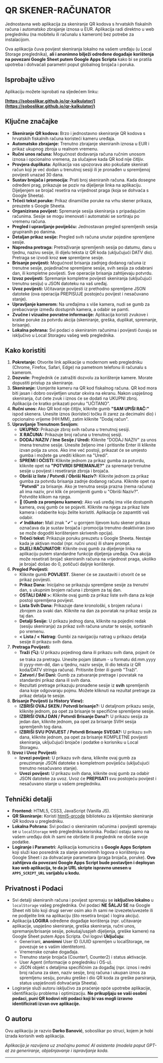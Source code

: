 # QR SKENER-RAČUNATOR

Jednostavna web aplikacija za skeniranje QR kodova s hrvatskih fiskalnih računa i automatsko zbrajanje iznosa u EUR. Aplikacija radi direktno u web pregledniku (na mobitelu ili računalu s kamerom) bez potrebe za instalacijom.

Ova aplikacija čuva povijest skeniranja lokalno na vašem uređaju (u Local Storage preglednika), **ali i anonimno bilježi određene događaje korištenja na povezani Google Sheet putem Google Apps Scripta** kako bi se pratila upotreba i dohvaćali parametri poput globalnog brojača i poruka.

## Isprobajte uživo

Aplikaciju možete isprobati na sljedećem linku:

**[https://soboslikar.github.io/qr-kalkulator/](https://soboslikar.github.io/qr-kalkulator/)**

## Ključne značajke

*   **Skeniranje QR kodova:** Brzo i jednostavno skeniranje QR kodova s hrvatskih fiskalnih računa koristeći kameru uređaja.
*   **Automatsko zbrajanje:** Trenutno zbrajanje skeniranih iznosa u EUR i prikaz ukupnog zbroja u realnom vremenu.
*   **Ručni unos računa:** Mogućnost dodavanja računa ručnim unosom iznosa i opcionalno vremena, za slučajeve kada QR kod nije čitljiv.
*   **Provjera duplikata:** Aplikacija vas upozorava ako pokušate skenirati račun koji je već dodan u trenutnoj sesiji ili je pronađen u spremljenoj povijesti unazad 30 dana.
*   **Sustav brojača i promocija:** Prati broj skeniranih računa. Kada dosegne određeni prag, prikazuje se poziv na dijeljenje linka na aplikaciju. Dijeljenjem se brojač resetira na vrijednost praga (koja se dohvaća s Google Sheeta).
*   **Trčeći tekst poruke:** Prikaz dinamičke poruke na vrhu skener prikaza, preuzete s Google Sheeta.
*   **Organizirana povijest:** Spremanje sesija skeniranja s pripadajućim računima. Sesije se mogu imenovati i automatski se sortiraju po vremenu računa.
*   **Pregled i upravljanje poviješću:** Jednostavan pregled spremljenih sesija grupiranih po danima.
*   **Detaljan prikaz sesije:** Pregled svih računa unutar pojedine spremljene sesije.
*   **Napredna pretraga:** Pretraživanje spremljenih sesija po datumu, danu u tjednu, nazivu sesije, ili dijelu teksta iz QR koda (uključujući DATV dio). Pretraga se izvodi kroz **sve** spremljene sesije.
*   **Brisanje povijesti:** Mogućnost brisanja zadnjeg dodanog računa iz trenutne sesije, pojedinačne spremljene sesije, svih sesija za odabrani dan, ili kompletne povijesti. Sve operacije brisanja zahtijevaju potvrdu.
*   **Izvoz povijesti:** Spremanje kompletne povijesti skeniranja (uključujući trenutnu sesiju) u JSON datoteku na vaš uređaj.
*   **Uvoz povijesti:** Učitavanje povijesti iz prethodno spremljene JSON datoteke (ova operacija PREPISUJE postojeću povijest i nesačuvano stanje).
*   **Upravljanje kamerom:** Na uređajima s više kamera, nudi se gumb za prebacivanje između dostupnih kamera, a odabir se pamti.
*   **Zvučne i vizualne povratne informacije:** Aplikacija koristi zvukove i kratke poruke za potvrdu akcija (skeniranje, greška, duplikat, spremanje, brisanje).
*   **Lokalna pohrana:** Svi podaci o skeniranim računima i povijesti čuvaju se isključivo u Local Storageu vašeg web preglednika.

## Kako koristiti

1.  **Pokretanje:** Otvorite link aplikacije u modernom web pregledniku (Chrome, Firefox, Safari, Edge) na pametnom telefonu ili računalu s kamerom.
2.  **Dozvole:** Preglednik će zatražiti dozvolu za korištenje kamere. Morate dopustiti pristup za skeniranje.
3.  **Skeniranje:** Usmjerite kameru na QR kod fiskalnog računa. QR kod mora biti jasan i dobro osvijetljen unutar okvira na ekranu. Nakon uspješnog skeniranja, čut ćete zvuk i iznos će se dodati na UKUPNI zbroj. Aplikacija će kratko prikazati poruku "UČITANO".
4.  **Ručni unos:** Ako QR kod nije čitljiv, kliknite gumb **"SAM UPIŠI RAČ:"** ispod skenera. Unesite iznos (koristeći točku ili zarez za decimalni dio) i opcionalno vrijeme (HH:MM), zatim kliknite "Dodaj račun".
5.  **Upravljanje Trenutnom Sesijom:**
    *   **UKUPNO:** Prikazuje zbroj svih računa u trenutnoj sesiji.
    *   **X RAČUNA:** Prikazuje broj računa u trenutnoj sesiji.
    *   **DODAJ NAZIV / Ime Sesije / Uredi:** Kliknite "DODAJ NAZIV" za unos imena trenutne sesije. Unesite željeno ime i pritisnite Enter ili kliknite izvan polja za unos. Ako ime već postoji, prikazat će se umjesto gumba i možete ga urediti klikom na "Uredi".
    *   **SPREMI I OČISTI:** Kliknite jednom za prikaz gumba za potvrdu, kliknite opet na **"POTVRDI SPREMANJE?"** za spremanje trenutne sesije u povijest i resetiranje zbroja i brojača.
    *   **Obriši iz liste / Potvrdi / Obriši Naziv?:** Kliknite jednom za prikaz gumba za potvrdu brisanja zadnje dodanog računa. Kliknite opet na **"Potvrdi"** za brisanje. Ako je trenutna sesija prazna (nema računa) ali ima naziv, prvi klik će promijeniti gumb u "Obriši Naziv?". Potvrdite klikom na njega.
    *   **🔄 (Gumb za promjenu kamere):** Ako vaš uređaj ima više dostupnih kamera, ovaj gumb će se pojaviti. Kliknite na njega za prikaz liste kamera i odaberite koju želite koristiti. Aplikacija će zapamtiti vaš odabir.
    *   **✔ Indikator:** Mali znak "✔" u gornjem lijevom kutu skener prikaza označava da je sustav brojača i promocija trenutno deaktiviran (ovo se može dogoditi korištenjem skrivenih opcija).
    *   **Trčeći tekst:** Prikazuje poruku preuzetu s Google Sheeta. Nestaje kada je aktivan modal (npr. ručni unos) ili share prompt.
    *   **DIJELI RAČUNATOR:** Kliknite ovaj gumb za dijeljenje linka na aplikaciju putem standardne funkcije dijeljenja uređaja. Ova akcija može resetirati brojač skeniranih računa na vrijednost praga, ukoliko je brojač došao do 0, potičući daljnje korištenje.
6.  **Pregled Povijesti:**
    *   Kliknite gumb **POVIJEST**. Skener će se zaustaviti i otvorit će se prikaz povijesti.
    *   **Prikaz Dana:** Inicijalno se prikazuju spremljene sesije za *trenutni* dan, s ukupnim brojem računa i zbrojem za taj dan.
    *   **OSTALI DANI >:** Kliknite ovaj gumb za prikaz liste svih dana za koje postoji spremljena povijest.
    *   **Lista Svih Dana:** Prikazuje dane kronološki, s brojem računa i zbrojem za svaki dan. Kliknite na dan za povratak na prikaz sesija za taj dan.
    *   **Detalji Sesije:** U prikazu jednog dana, kliknite na pojedini redak (sesiju skeniranja) za prikaz svih računa unutar te sesije, sortiranih po vremenu.
    *   **< Lista / < Natrag:** Gumbi za navigaciju natrag u prikazu detalja sesije ili prikazu svih dana.
7.  **Pretraga Povijesti:**
    *   **Traži (🔍):** U prikazu pojedinog dana ili prikazu svih dana, pojavit će se traka za pretragu. Unesite pojam (datum - u formatu dd.mm.yyyy ili yyyy-mm-dd, dan u tjednu, naziv sesije, ili dio teksta iz QR koda/DATV stringa računa). Pritisnite Enter ili gumb "Traži".
    *   **Zatvori / Svi Dani:** Gumb za zatvaranje pretrage i povratak na standardni prikaz dana ili svih dana.
    *   Rezultati pretrage prikazuju pronađene sesije iz **svih** spremljenih dana koje odgovaraju pojmu. Možete kliknuti na rezultat pretrage za prikaz detalja te sesije.
8.  **Brisanje Povijesti (u History View):**
    *   **IZBRIŠI OVAJ SKEN / Potvrdi brisanje?:** U detaljnom prikazu sesije, kliknite jednom, pa opet za brisanje te specifične spremljene sesije.
    *   **IZBRIŠI OVAJ DAN / Potvrdi Brisanje Dana?:** U prikazu sesija za jedan dan, kliknite jednom, pa opet za brisanje SVIH sesija spremljenih tog dana.
    *   **IZBRIŠI SVU POVIJEST / Potvrdi Brisanje SVEGA?:** U prikazu svih dana, kliknite jednom, pa opet za brisanje KOMPLETNE povijesti skeniranja, uključujući brojače i podatke o korisniku u Local Storageu.
9.  **Izvoz i Uvoz Povijesti:**
    *   **Izvezi povijest:** U prikazu svih dana, kliknite ovaj gumb za preuzimanje JSON datoteke s kompletnom poviješću (uključujući trenutno nesačuvano stanje).
    *   **Uvezi povijest:** U prikazu svih dana, kliknite ovaj gumb za odabir JSON datoteke za uvoz. Uvoz će **PREPISATI** svu postojeću povijest i nesačuvano stanje u vašem pregledniku.

## Tehnički detalji

*   **Frontend:** HTML5, CSS3, JavaScript (Vanilla JS).
*   **QR Skeniranje:** Koristi [html5-qrcode](https://github.com/mebjas/html5-qrcode) biblioteku za klijentsko skeniranje QR kodova u pregledniku.
*   **Lokalna Pohrana:** Svi podaci o skeniranim računima i povijesti spremaju se u `localStorage` web preglednika korisnika. Podaci ostaju samo na vašem uređaju dok ih sami ne obrišete ili preglednik ne obriše svoje podatke.
*   **Logiranje i Parametri:** Aplikacija komunicira s **Google Apps Scriptom** koji služi kao posrednik za slanje anonimnih logova o korištenju na Google Sheet i za dohvaćanje parametara (praga brojača, poruke). **Ovo zahtijeva da povezani Google Apps Script bude postavljen i deployan kao web aplikacija, te da je URL skripte ispravno unesen u `APPS_SCRIPT_URL` varijablu u kodu.**

## Privatnost i Podaci

*   Svi detalji skeniranih računa i povijest spremaju se **isključivo lokalno** u `localStorage` vašeg preglednika. Ovi podaci **NE ŠALJU SE** na Google Sheet niti bilo koji drugi server osim ako ih sami ne izvezete/uvezete ili ne podijelite link na aplikaciju (što resetira brojač i logira akciju).
*   Aplikacija **LOGIRA** određene događaje korištenja (npr. učitavanje aplikacije, uspješno skeniranje, greška skeniranja, ručni unos, spremanje/brisanje sesije, pokušaj/uspjeh dijeljenja, greške kamere) na Google Sheet putem Apps Scripta. Ovi logovi **Uključuju**:
    *   Generirani, **anonimni** User ID (UUID spremljen u localStorage, ne povezuje se s vašim identitetom).
    *   Vremenske oznake događaja.
    *   Trenutno stanje brojača (Counter1, Counter2) i status aktivacije.
    *   User Agent (informacije o pregledniku i OS-u).
    *   JSON objekt s detaljima specifičnim za događaj (npr. iznos i redni broj računa za sken, naziv sesije, broj računa i ukupan iznos za spremljenu sesiju, poruku greške i dio QR koda za greške parsiranja, status uspješnosti dohvaćanja Sheeta).
*   Logiranje služi autoru isključivo za praćenje opće upotrebe aplikacije, identifikaciju problema i optimizaciju. **Ne prikupljaju se vaši osobni podaci, puni QR kodovi niti podaci koji bi vas mogli izravno identificirati izvan ove aplikacije.**

## O autoru

Ovu aplikaciju je razvio **Darko Banović**, soboslikar po struci, kojem je hobi izrada korisnih web aplikacija.

*Aplikacija je razvijena uz značajnu pomoć AI asistenta (modela poput GPT-a) za generiranje, objašnjavanje i ispravljanje koda.*

---
